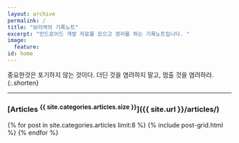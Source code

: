 ```yaml
---
layout: archive
permalink: /
title: "보리싹의 기록노트"
excerpt: "안드로이드 개발 자료를 모으고 정리를 하는 기록노트입니다. "
image:
  feature: 
id: home
---
```


중요한것은 포기하지 않는 것이다.
더딘 것을 염려하지 말고, 멈출 것을 염려하라.
{:.shorten}

---

### [Articles <sup>{{ site.categories.articles.size }}</sup>]({{ site.url }}/articles/)

<div class="tiles">
{% for post in site.categories.articles limit:8 %}
  {% include post-grid.html %}
{% endfor %}
</div><!-- /.tiles -->
